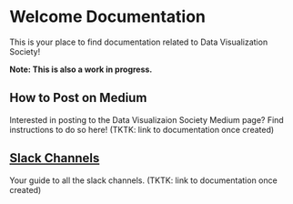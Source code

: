 # Welcome Documentation

This is your place to find documentation related to Data Visualization Society! 

**Note: This is also a work in progress.**

## How to Post on Medium

Interested in posting to the Data Visualizaion Society Medium page? Find instructions to do so here! (TKTK: link to documentation once created)

## [Slack Channels](slackChannels.md)

Your guide to all the slack channels. (TKTK: link to documentation once created)


